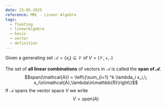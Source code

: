 ```yaml
---
date: 23-05-2025
reference: MML - Linear Algebra
tags:
  - fleeting
  - linearAlgebra
  - basis
  - vector
  - definition
---
```

Given a generating set $\mathcal{A} = \{x_i\} \subseteq \mathcal{V}$ of $V=(\mathcal{V}, +, \cdot)$

The set of **all linear combinations** of vectors in $\mathcal{A}$ is called the **span of $\mathcal{A}$**.
$$span(\mathcal{A}) = \left\{\sum_{i=1} ^k \lambda_i x_i,\; x_i\in\mathcal{A},\lambda\in\mathbb{R}\right\}$$
If $\mathcal{A}$ spans the vector space $V$ we write $$V = span(A)$$
